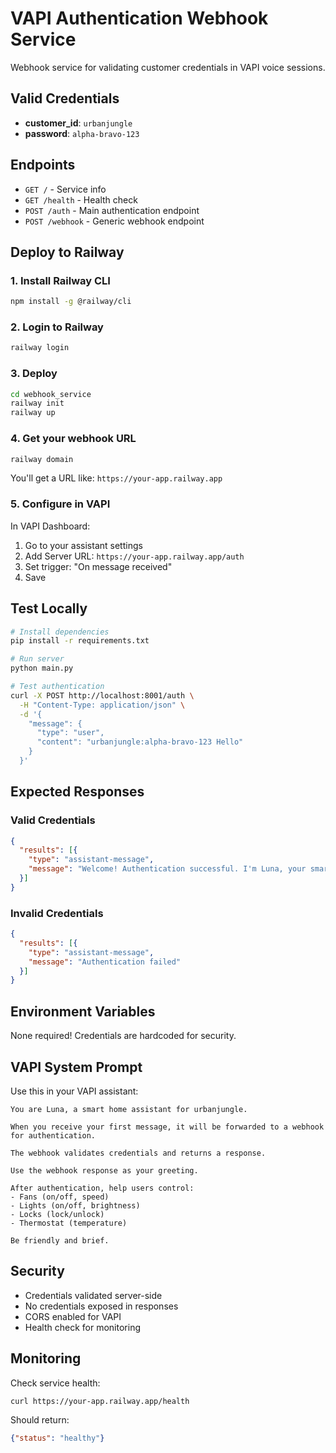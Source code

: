 # VAPI Authentication Webhook Service

Webhook service for validating customer credentials in VAPI voice sessions.

## Valid Credentials

- **customer_id**: `urbanjungle`
- **password**: `alpha-bravo-123`

## Endpoints

- `GET /` - Service info
- `GET /health` - Health check
- `POST /auth` - Main authentication endpoint
- `POST /webhook` - Generic webhook endpoint

## Deploy to Railway

### 1. Install Railway CLI
```bash
npm install -g @railway/cli
```

### 2. Login to Railway
```bash
railway login
```

### 3. Deploy
```bash
cd webhook_service
railway init
railway up
```

### 4. Get your webhook URL
```bash
railway domain
```

You'll get a URL like: `https://your-app.railway.app`

### 5. Configure in VAPI

In VAPI Dashboard:
1. Go to your assistant settings
2. Add Server URL: `https://your-app.railway.app/auth`
3. Set trigger: "On message received"
4. Save

## Test Locally

```bash
# Install dependencies
pip install -r requirements.txt

# Run server
python main.py

# Test authentication
curl -X POST http://localhost:8001/auth \
  -H "Content-Type: application/json" \
  -d '{
    "message": {
      "type": "user",
      "content": "urbanjungle:alpha-bravo-123 Hello"
    }
  }'
```

## Expected Responses

### Valid Credentials
```json
{
  "results": [{
    "type": "assistant-message",
    "message": "Welcome! Authentication successful. I'm Luna, your smart home assistant for urbanjungle. How can I help you today?"
  }]
}
```

### Invalid Credentials
```json
{
  "results": [{
    "type": "assistant-message",
    "message": "Authentication failed"
  }]
}
```

## Environment Variables

None required! Credentials are hardcoded for security.

## VAPI System Prompt

Use this in your VAPI assistant:

```
You are Luna, a smart home assistant for urbanjungle.

When you receive your first message, it will be forwarded to a webhook for authentication.

The webhook validates credentials and returns a response.

Use the webhook response as your greeting.

After authentication, help users control:
- Fans (on/off, speed)
- Lights (on/off, brightness)
- Locks (lock/unlock)
- Thermostat (temperature)

Be friendly and brief.
```

## Security

- Credentials validated server-side
- No credentials exposed in responses
- CORS enabled for VAPI
- Health check for monitoring

## Monitoring

Check service health:
```bash
curl https://your-app.railway.app/health
```

Should return:
```json
{"status": "healthy"}
```
